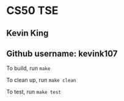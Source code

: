 # CS50 TSE
## Kevin King
## Github username: kevink107

To build, run `make`

To clean up, run `make clean`

To test, run `make test`

